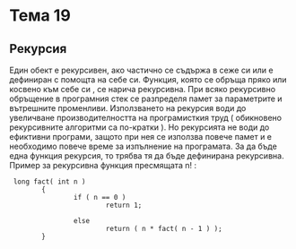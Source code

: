 # Тема 19
## Рекурсия

Един обект е рекурсивен, ако частично се съдържа в сеже си или е дефиниран с помощта на себе си.
Функция, която се обръща пряко или косвено към себе си , се нарича рекурсивна.
При всяко рекурсивно обръщение в програмния стек се разпределя памет за параметрите и вътрешните променливи. Използването на рекурсия води до увеличване производителността на програмисткия труд ( обикновено рекурсивните алгоритми са по-кратки ). Но рекурсията не води до ефиктивни програми, защото при нея се използва повече памет и е необходимо повече време за изпълнение на програмата.
За да бъде една функция рекурсия, то трябва тя да бъде дефинирана рекурсивна.
Пример за рекурсивна функция пресмящата n! :
````
 long fact( int n )
        {
                if ( n == 0 ) 
                        return 1;
                
                else 
                        return ( n * fact( n - 1 ) );
        }
````
